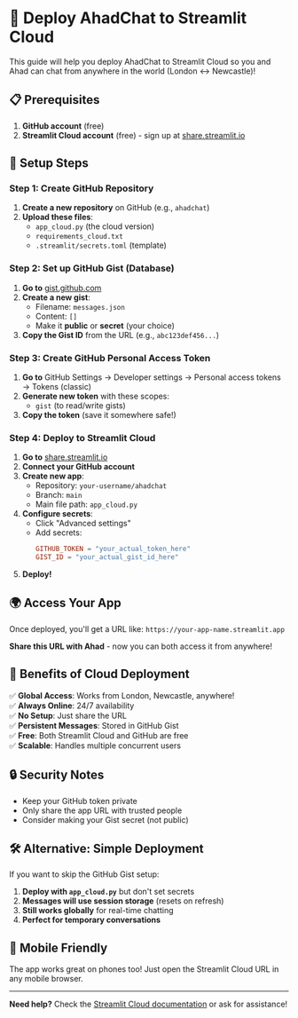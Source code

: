 # 🚀 Deploy AhadChat to Streamlit Cloud

This guide will help you deploy AhadChat to Streamlit Cloud so you and Ahad can chat from anywhere in the world (London ↔ Newcastle)!

## 📋 Prerequisites

1. **GitHub account** (free)
2. **Streamlit Cloud account** (free) - sign up at [share.streamlit.io](https://share.streamlit.io)

## 🔧 Setup Steps

### Step 1: Create GitHub Repository

1. **Create a new repository** on GitHub (e.g., `ahadchat`)
2. **Upload these files**:
   - `app_cloud.py` (the cloud version)
   - `requirements_cloud.txt`
   - `.streamlit/secrets.toml` (template)

### Step 2: Set up GitHub Gist (Database)

1. **Go to** [gist.github.com](https://gist.github.com)
2. **Create a new gist**:
   - Filename: `messages.json`
   - Content: `[]`
   - Make it **public** or **secret** (your choice)
3. **Copy the Gist ID** from the URL (e.g., `abc123def456...`)

### Step 3: Create GitHub Personal Access Token

1. **Go to** GitHub Settings → Developer settings → Personal access tokens → Tokens (classic)
2. **Generate new token** with these scopes:
   - `gist` (to read/write gists)
3. **Copy the token** (save it somewhere safe!)

### Step 4: Deploy to Streamlit Cloud

1. **Go to** [share.streamlit.io](https://share.streamlit.io)
2. **Connect your GitHub account**
3. **Create new app**:
   - Repository: `your-username/ahadchat`
   - Branch: `main`
   - Main file path: `app_cloud.py`
4. **Configure secrets**:
   - Click "Advanced settings"
   - Add secrets:
     ```toml
     GITHUB_TOKEN = "your_actual_token_here"
     GIST_ID = "your_actual_gist_id_here"
     ```
5. **Deploy!**

## 🌍 Access Your App

Once deployed, you'll get a URL like:
`https://your-app-name.streamlit.app`

**Share this URL with Ahad** - now you can both access it from anywhere!

## 🎯 Benefits of Cloud Deployment

✅ **Global Access**: Works from London, Newcastle, anywhere!  
✅ **Always Online**: 24/7 availability  
✅ **No Setup**: Just share the URL  
✅ **Persistent Messages**: Stored in GitHub Gist  
✅ **Free**: Both Streamlit Cloud and GitHub are free  
✅ **Scalable**: Handles multiple concurrent users  

## 🔒 Security Notes

- Keep your GitHub token private
- Only share the app URL with trusted people
- Consider making your Gist secret (not public)

## 🛠️ Alternative: Simple Deployment

If you want to skip the GitHub Gist setup:

1. **Deploy with `app_cloud.py`** but don't set secrets
2. **Messages will use session storage** (resets on refresh)
3. **Still works globally** for real-time chatting
4. **Perfect for temporary conversations**

## 📱 Mobile Friendly

The app works great on phones too! Just open the Streamlit Cloud URL in any mobile browser.

---

**Need help?** Check the [Streamlit Cloud documentation](https://docs.streamlit.io/streamlit-community-cloud) or ask for assistance! 